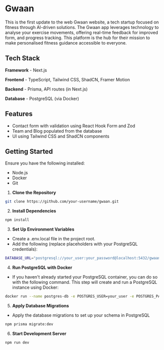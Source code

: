 # Gwaan

This is the first update to the web Gwaan website, a tech startup focused on fitness through AI-driven solutions. The Gwaan app leverages technology to analyse your exercise movements, offering real-time feedback for improved form, and progress tracking. This platform is the hub for their mission to make personalised fitness guidance accessible to everyone.

## Tech Stack

**Framework** - Next.js

**Frontend** - TypeScript, Tailwind CSS, ShadCN, Framer Motion

**Backend** - Prisma, API routes (in Next.js)

**Database** - PostgreSQL (via Docker)

## Features

- Contact form with validation using React Hook Form and Zod
- Team and Blog populated from the database
- UI using Tailwind CSS and ShadCN components

## Getting Started

Ensure you have the following installed: 
- Node.js
- Docker
- Git


1. **Clone the Repository**

```bash
git clone https://github.com/your-username/gwaan.git
```

2. **Install Dependencies**

```bash
npm install
```

3. **Set Up Environment Variables**
- Create a .env.local file in the project root.
- Add the following (replace placeholders with your PostgreSQL credentials):

```bash
DATABASE_URL="postgresql://your_user:your_password@localhost:5432/gwaan_db"
```

4. **Run PostgreSQL with Docker**

- If you haven't already started your PostgreSQL container, you can do so with the following command. This step will create and run a PostgreSQL instance using Docker:

```bash
docker run --name postgres-db -e POSTGRES_USER=your_user -e POSTGRES_PASSWORD=your_password -e POSTGRES_DB=gwaan_db -p 5432:5432 -d postgres
```

5. **Apply Database Migrations**
- Apply the database migrations to set up your schema in PostgreSQL

```bash
npm prisma migrate:dev
```

6. **Start Development Server**

```bash
npm run dev
```
